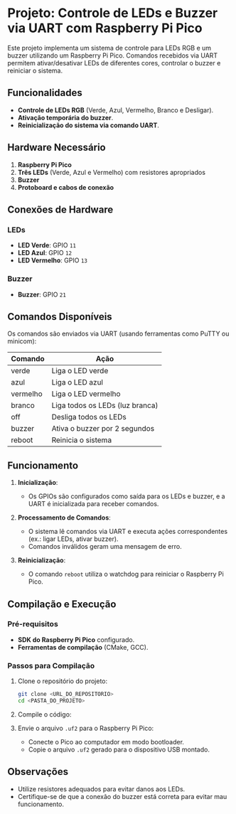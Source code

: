 # Projeto: Controle de LEDs e Buzzer via UART com Raspberry Pi Pico

Este projeto implementa um sistema de controle para LEDs RGB e um buzzer utilizando um Raspberry Pi Pico. Comandos recebidos via UART permitem ativar/desativar LEDs de diferentes cores, controlar o buzzer e reiniciar o sistema.

## Funcionalidades

- **Controle de LEDs RGB** (Verde, Azul, Vermelho, Branco e Desligar).
- **Ativação temporária do buzzer**.
- **Reinicialização do sistema via comando UART**.

## Hardware Necessário

1. **Raspberry Pi Pico**
2. **Três LEDs** (Verde, Azul e Vermelho) com resistores apropriados
3. **Buzzer**
4. **Protoboard e cabos de conexão**

## Conexões de Hardware

### LEDs
- **LED Verde**: GPIO `11`
- **LED Azul**: GPIO `12`
- **LED Vermelho**: GPIO `13`

### Buzzer
- **Buzzer**: GPIO `21`

## Comandos Disponíveis

Os comandos são enviados via UART (usando ferramentas como PuTTY ou minicom):

| **Comando** | **Ação**                                 |
|-------------|-----------------------------------------|
| verde       | Liga o LED verde                        |
| azul        | Liga o LED azul                         |
| vermelho    | Liga o LED vermelho                     |
| branco      | Liga todos os LEDs (luz branca)         |
| off         | Desliga todos os LEDs                   |
| buzzer      | Ativa o buzzer por 2 segundos           |
| reboot      | Reinicia o sistema                      |

## Funcionamento

1. **Inicialização**: 
   - Os GPIOs são configurados como saída para os LEDs e buzzer, e a UART é inicializada para receber comandos.

2. **Processamento de Comandos**:
   - O sistema lê comandos via UART e executa ações correspondentes (ex.: ligar LEDs, ativar buzzer).
   - Comandos inválidos geram uma mensagem de erro.

3. **Reinicialização**: 
   - O comando `reboot` utiliza o watchdog para reiniciar o Raspberry Pi Pico.

## Compilação e Execução

### Pré-requisitos

- **SDK do Raspberry Pi Pico** configurado.
- **Ferramentas de compilação** (CMake, GCC).

### Passos para Compilação

1. Clone o repositório do projeto:
   ```bash
   git clone <URL_DO_REPOSITORIO>
   cd <PASTA_DO_PROJETO>
   ```

2. Compile o código:

3. Envie o arquivo `.uf2` para o Raspberry Pi Pico:
   - Conecte o Pico ao computador em modo bootloader.
   - Copie o arquivo `.uf2` gerado para o dispositivo USB montado.

## Observações

- Utilize resistores adequados para evitar danos aos LEDs.
- Certifique-se de que a conexão do buzzer está correta para evitar mau funcionamento.

